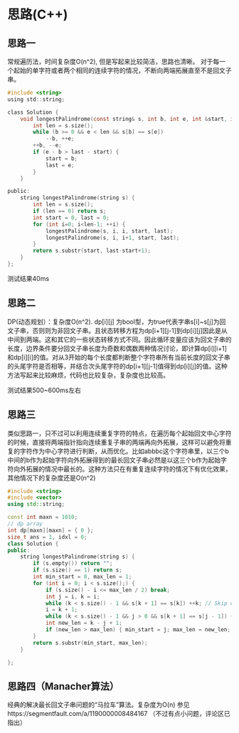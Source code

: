 # 思路(C++)

## 思路一
常规遍历法，时间复杂度O(n^2), 但是写起来比较简洁，思路也清晰。
对于每一个起始的单字符或者两个相同的连续字符的情况，不断向两端拓展直至不是回文子串。

```c
#include <string>
using std::string;

class Solution {
    void longestPalindrome(const string& s, int b, int e, int &start, int &last) {
        int len = s.size();
        while (b >= 0 && e < len && s[b] == s[e])
            --b, ++e;
        ++b, --e;
        if (e - b > last - start) {
            start = b;
            last = e;
        }
    }

public:
    string longestPalindrome(string s) {
        int len = s.size();
        if (len == 0) return s;
        int start = 0, last = 0;
        for (int i=0; i<len-1; ++i) {
            longestPalindrome(s, i, i, start, last);
            longestPalindrome(s, i, i+1, start, last);
        }
        return s.substr(start, last-start+1);
    }
};
```
测试结果40ms
## 思路二
DP(动态规划）：复杂度O(n^2).
dp[i][j] 为bool型，为true代表字串s[i]~s[j]为回文子串，否则则为非回文子串。且状态转移方程为dp[i+1][j-1]到dp[i][j]因此是从中间到两端。这和其它的一些状态转移方式不同。因此循环变量应该为回文子串的长度，边界条件要分回文子串长度为奇数和偶数两种情况讨论，即计算dp[i][i+1]和dp[i][i]的值。对从3开始的每个长度都判断整个字符串所有当前长度的回文子串的头尾字符是否相等，并结合次头尾字符的dp[i+1][j-1]值得到dp[i][j]的值。这种方法写起来比较麻烦，代码也比较复杂，复杂度也比较高。

测试结果500~600ms左右

## 思路三
类似思路一，只不过可以利用连续重复字符的特点，在遍历每个起始回文中心字符的时候，直接将两端指针指向连续重复子串的两端再向外拓展，这样可以避免将重复的字符作为中心字符进行判断，从而优化。比如abbbc这个字符串里，以三个b中间的b作为起始字符向外拓展得到的最长回文子串必然是以这三个b作为起始字符向外拓展的情况中最长的。这种方法只在有重复连续字符的情况下有优化效果，其他情况下的复杂度还是O(n^2)

```cpp
#include <string>
#include <vector>
using std::string;

const int maxn = 1010;
// dp array
int dp[maxn][maxn] = { 0 };
size_t ans = 1, idxl = 0;
class Solution {
public:
	string longestPalindrome(string s) {
		if (s.empty()) return "";
		if (s.size() == 1) return s;
		int min_start = 0, max_len = 1;
		for (int i = 0; i < s.size();) {
			if (s.size() - i <= max_len / 2) break;
			int j = i, k = i;
			while (k < s.size() - 1 && s[k + 1] == s[k]) ++k; // Skip duplicate characters.
			i = k + 1;
			while (k < s.size() - 1 && j > 0 && s[k + 1] == s[j - 1]) { ++k; --j; } // Expand.
			int new_len = k - j + 1;
			if (new_len > max_len) { min_start = j; max_len = new_len; }
		}
		return s.substr(min_start, max_len);
	}

};
```
## 思路四（Manacher算法）
经典的解决最长回文子串问题的“马拉车”算法。复杂度为O(n)
参见https://segmentfault.com/a/1190000008484167 （不过有点小问题，评论区已指出）



